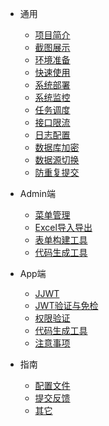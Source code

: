 - 通用
  
  - [项目简介](generic/desc.md)
  - [截图展示](generic/screenShot.md)
  - [环境准备](generic/envir.md)
  - [快速使用](generic/use.md)
  - [系统部署](generic/deploy.md)
  - [系统监控](generic/sysMonitor.md)
  - [任务调度](generic/task.md)
  - [接口限流](generic/limit.md)
  - [日志配置](generic/logConfig.md)
  - [数据库加密](generic/dbEncrypt.md)
  - [数据源切换](generic/datasource.md)
  - [防重复提交](generic/dataRepeat.md)

- Admin端
  
  - [菜单管理](admin/menu.md)
  - [Excel导入导出](admin/excel.md)
  - [表单构建工具](admin/table.md)
  - [代码生成工具](admin/code.md)

- App端
  
  - [JJWT](app/jwt.md)
  - [JWT验证与免检](app/token.md)
  - [权限验证](app/verifyPerms.md)
  - [代码生成工具](app/code.md)
  - [注意事项](app/notice.md)

- 指南
  
  - [配置文件](guide/config.md)
  - [提交反馈](guide/feedback.md)
  - [其它](guide/other.md)
